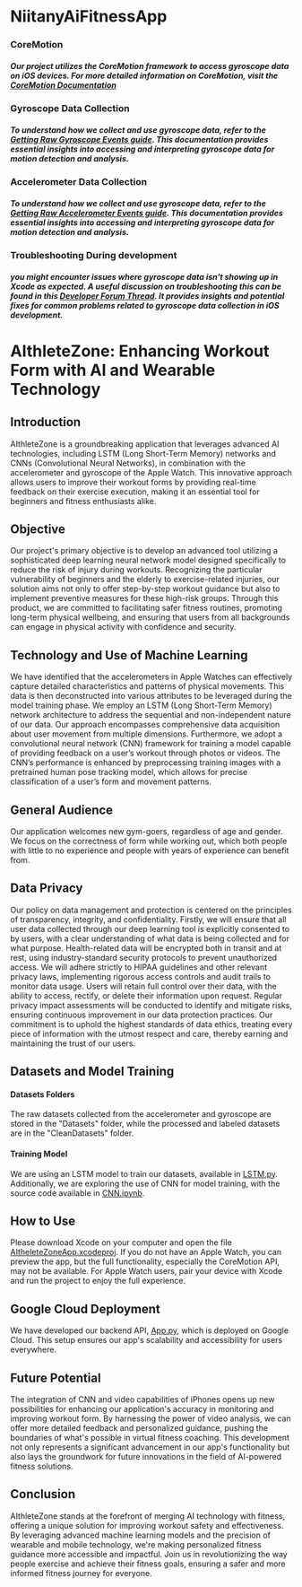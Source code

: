 # NiitanyAiFitnessApp
 
### CoreMotion
##### Our project utilizes the CoreMotion framework to access gyroscope data on iOS devices. For more detailed information on CoreMotion, visit the [CoreMotion Documentation](https://developer.apple.com/documentation/coremotion)
### Gyroscope Data Collection
##### To understand how we collect and use gyroscope data, refer to the [Getting Raw Gyroscope Events guide](https://developer.apple.com/documentation/coremotion/getting_raw_gyroscope_events). This documentation provides essential insights into accessing and interpreting gyroscope data for motion detection and analysis.
### Accelerometer Data Collection 
##### To understand how we collect and use gyroscope data, refer to the [Getting Raw Accelerometer Events guide](https://developer.apple.com/documentation/coremotion/getting_raw_accelerometer_events). This documentation provides essential insights into accessing and interpreting gyroscope data for motion detection and analysis.
### Troubleshooting During development
##### you might encounter issues where gyroscope data isn't showing up in Xcode as expected. A useful discussion on troubleshooting this can be found in this [Developer Forum Thread](https://developer.apple.com/forums/thread/685973). It provides insights and potential fixes for common problems related to gyroscope data collection in iOS development.


# AIthleteZone: Enhancing Workout Form with AI and Wearable Technology

## Introduction

AIthleteZone is a groundbreaking application that leverages advanced AI technologies, including LSTM (Long Short-Term Memory) networks and CNNs (Convolutional Neural Networks), in combination with the accelerometer and gyroscope of the Apple Watch. This innovative approach allows users to improve their workout forms by providing real-time feedback on their exercise execution, making it an essential tool for beginners and fitness enthusiasts alike.

## Objective

Our project's primary objective is to develop an advanced tool utilizing a sophisticated deep learning neural network model designed specifically to reduce the risk of injury during workouts. Recognizing the particular vulnerability of beginners and the elderly to exercise-related injuries, our solution aims not only to offer step-by-step workout guidance but also to implement preventive measures for these high-risk groups. Through this product, we are committed to facilitating safer fitness routines, promoting long-term physical wellbeing, and ensuring that users from all backgrounds can engage in physical activity with confidence and security.

## Technology and Use of Machine Learning

We have identified that the accelerometers in Apple Watches can effectively capture detailed characteristics and patterns of physical movements. This data is then deconstructed into various attributes to be leveraged during the model training phase. We employ an LSTM (Long Short-Term Memory) network architecture to address the sequential and non-independent nature of our data. Our approach encompasses comprehensive data acquisition about user movement from multiple dimensions. Furthermore, we adopt a convolutional neural network (CNN) framework for training a model capable of providing feedback on a user’s workout through photos or videos. The CNN’s performance is enhanced by preprocessing training images with a pretrained human pose tracking model, which allows for precise classification of a user’s form and movement patterns.

## General Audience

Our application welcomes new gym-goers, regardless of age and gender. We focus on the correctness of form while working out, which both people with little to no experience and people with years of experience can benefit from.

## Data Privacy

Our policy on data management and protection is centered on the principles of transparency, integrity, and confidentiality. Firstly, we will ensure that all user data collected through our deep learning tool is explicitly consented to by users, with a clear understanding of what data is being collected and for what purpose. Health-related data will be encrypted both in transit and at rest, using industry-standard security protocols to prevent unauthorized access. We will adhere strictly to HIPAA guidelines and other relevant privacy laws, implementing rigorous access controls and audit trails to monitor data usage. Users will retain full control over their data, with the ability to access, rectify, or delete their information upon request. Regular privacy impact assessments will be conducted to identify and mitigate risks, ensuring continuous improvement in our data protection practices. Our commitment is to uphold the highest standards of data ethics, treating every piece of information with the utmost respect and care, thereby earning and maintaining the trust of our users.

## Datasets and Model Training

#### Datasets Folders
The raw datasets collected from the accelerometer and gyroscope are stored in the "Datasets" folder, while the processed and labeled datasets are in the "CleanDatasets" folder.

#### Training Model
We are using an LSTM model to train our datasets, available in [LSTM.py](https://github.com/andy1213812/NiitanyAiFitnessApp/blob/main/LSTM.py). Additionally, we are exploring the use of CNN for model training, with the source code available in [CNN.ipynb](https://github.com/andy1213812/NiitanyAiFitnessApp/blob/main/CNN.ipynb).

## How to Use

Please download Xcode on your computer and open the file [AItheleteZoneApp.xcodeproj](https://github.com/andy1213812/NiitanyAiFitnessApp/tree/main/AitheleteZoneApp.xcodeproj). If you do not have an Apple Watch, you can preview the app, but the full functionality, especially the CoreMotion API, may not be available. For Apple Watch users, pair your device with Xcode and run the project to enjoy the full experience.

## Google Cloud Deployment

We have developed our backend API, [App.py](https://github.com/andy1213812/NiitanyAiFitnessApp/blob/main/app.py), which is deployed on Google Cloud. This setup ensures our app's scalability and accessibility for users everywhere.

## Future Potential

The integration of CNN and video capabilities of iPhones opens up new possibilities for enhancing our application's accuracy in monitoring and improving workout form. By harnessing the power of video analysis, we can offer more detailed feedback and personalized guidance, pushing the boundaries of what's possible in virtual fitness coaching. This development not only represents a significant advancement in our app's functionality but also lays the groundwork for future innovations in the field of AI-powered fitness solutions.

## Conclusion

AIthleteZone stands at the forefront of merging AI technology with fitness, offering a unique solution for improving workout safety and effectiveness. By leveraging advanced machine learning models and the precision of wearable and mobile technology, we're making personalized fitness guidance more accessible and impactful. Join us in revolutionizing the way people exercise and achieve their fitness goals, ensuring a safer and more informed fitness journey for everyone.

